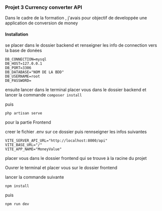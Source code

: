 ### Projet 3 Currency converter API


Dans le cadre de la formation , j'avais pour objectif de developpée une application de conversion de money

#### Installation

se placer dans le dossier backend et renseigner les info de connection vers la base de donées 
```
DB_CONNECTION=mysql
DB_HOST=127.0.0.1
DB_PORT=3306
DB_DATABASE="NOM DE LA BDD"
DB_USERNAME=root
DB_PASSWORD=
```
ensuite lancer dans le terminal placer vous dans le dossier backend et lancer la commande 
```composer install ```

puis 
```
php artisan serve
 ```

pour la partie Frontend

creer le fichier .env sur ce dossier puis rennseigner les infos suivantes

```
VITE_SERVER_API_URL="http://localhost:8000/api"
VITE_BASE_URL="/"
VITE_APP_NAME="MoneyValue"
```

placer vous dans le dossier frontend qui se trouve à la racine du projet

Ouvrer le terminal et placer vous sur le dossier frontend

lancer la commande suivante

``` npm install ```

puis

```
npm run dev
 ```



